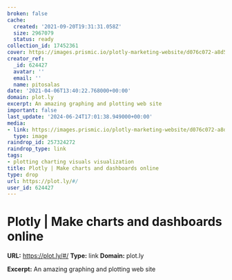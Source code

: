 ```yaml
---
broken: false
cache:
  created: '2021-09-20T19:31:31.058Z'
  size: 2967079
  status: ready
collection_id: 17452361
cover: https://images.prismic.io/plotly-marketing-website/d076c072-a8d5-4316-9d87-be7d7109cf43_social+media+logo-01.png?auto=compress,format
creator_ref:
  _id: 624427
  avatar: ''
  email: ''
  name: pitosalas
date: '2021-04-06T13:40:22.768000+00:00'
domain: plot.ly
excerpt: An amazing graphing and plotting web site
important: false
last_update: '2024-06-24T17:01:38.949000+00:00'
media:
- link: https://images.prismic.io/plotly-marketing-website/d076c072-a8d5-4316-9d87-be7d7109cf43_social+media+logo-01.png?auto=compress,format
  type: image
raindrop_id: 257324272
raindrop_type: link
tags:
- plotting charting visuals visualization
title: Plotly | Make charts and dashboards online
type: drop
url: https://plot.ly/#/
user_id: 624427
---
```


# Plotly | Make charts and dashboards online

**URL:** https://plot.ly/#/
**Type:** link
**Domain:** plot.ly

**Excerpt:** An amazing graphing and plotting web site
